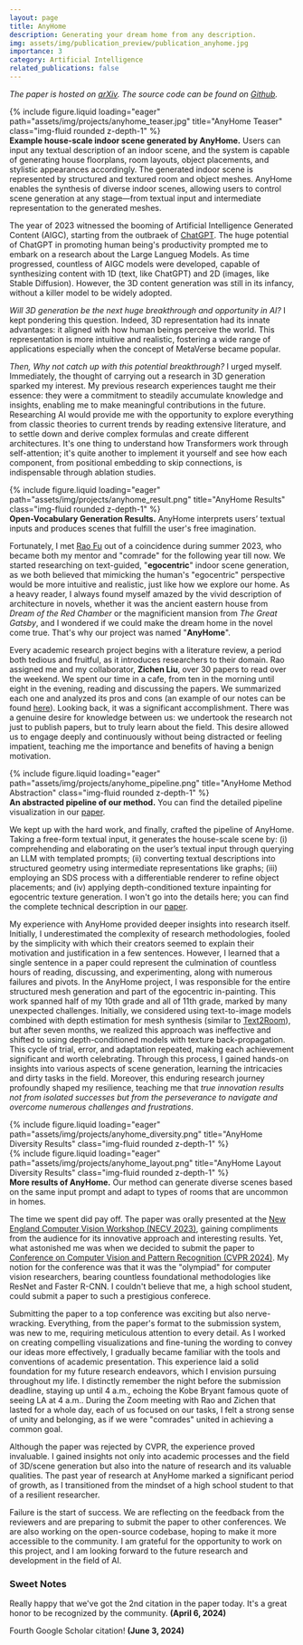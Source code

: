 ```yaml
---
layout: page
title: AnyHome
description: Generating your dream home from any description.
img: assets/img/publication_preview/publication_anyhome.jpg
importance: 3
category: Artificial Intelligence
related_publications: false
---
```

*The paper is hosted on [arXiv](https://arxiv.org/abs/2312.06644). The source code can be found on [Github](https://github.com/FreddieRao/anyhome_github).*

<div class="row">
    <div class="col-sm mt-3 mt-md-0">
        {% include figure.liquid loading="eager" path="assets/img/projects/anyhome_teaser.jpg" title="AnyHome Teaser" class="img-fluid rounded z-depth-1" %}
    </div>
</div>
<div class="caption">
    <b>Example house-scale indoor scene generated by AnyHome.</b> Users can input any textual description of an indoor scene, and the system is capable of generating house floorplans, room layouts, object placements, and stylistic appearances accordingly. The generated indoor scene is represented by structured and textured room and object meshes. AnyHome enables the synthesis of diverse indoor scenes, allowing users to control scene generation at any stage—from textual input and intermediate representation to the generated meshes.
</div>

The year of 2023 witnessed the booming of Artificial Intelligence Generated Content (AIGC), starting from the outbraek of [ChatGPT](chat.openai.com). The huge potential of ChatGPT in promoting human being's productivity prompted me to embark on a research about the Large Langueg Models. As time progressed, countless of AIGC models were developed, capable of synthesizing content with 1D (text, like ChatGPT) and 2D (images, like Stable Diffusion). However, the 3D content generation was still in its infancy, without a killer model to be widely adopted.

*Will 3D generation be the next huge breakthrough and opportunity in AI?* I kept pondering this question. Indeed, 3D representation had its innate advantages: it aligned with how human beings perceive the world. This representation is more intuitive and realistic, fostering a wide range of applications especially when the concept of MetaVerse became popular.

*Then, Why not catch up with this potential breakthrough?* I urged myself. Immediately, the thought of carrying out a research in 3D generation sparked my interest. My previous research experiences taught me their essence: they were a commitment to steadily accumulate knowledge and insights, enabling me to make meaningful contributions in the future. Researching AI would provide me with the opportunity to explore everything from classic theories to current trends by reading extensive literature, and to settle down and derive complex formulas and create different architectures. It's one thing to understand how Transformers work through self-attention; it's quite another to implement it yourself and see how each component, from positional embedding to skip connections, is indispensable through ablation studies.

<div class="row">
    <div class="col-sm mt-3 mt-md-0">
        {% include figure.liquid loading="eager" path="assets/img/projects/anyhome_result.png" title="AnyHome Results" class="img-fluid rounded z-depth-1" %}
    </div>
</div>
<div class="caption">
    <b>Open-Vocabulary Generation Results.</b> AnyHome interprets users’ textual inputs and produces scenes that fulfill the user's free imagination.
</div>

Fortunately, I met [Rao Fu](https://freddierao.github.io/) out of a coincidence during summer 2023, who became both my mentor and "comrade" for the following year till now. We started researching on text-guided, "**egocentric**" indoor scene generation, as we both believed that mimicking the human's "egocentric" perspective would be more intuitive and realistic, just like how we explore our home. As a heavy reader, I always found myself amazed by the vivid description of architecture in novels, whether it was the ancient eastern house from *Dream of the Red Chamber* or the magnificient mansion from *The Great Gatsby*, and I wondered if we could make the dream home in the novel come true. That's why our project was named "**AnyHome**". 

Every academic research project begins with a literature review, a period both tedious and fruitful, as it introduces researchers to their domain. Rao assigned me and my collaborator, **Zichen Liu**, over 30 papers to read over the weekend. We spent our time in a cafe, from ten in the morning until eight in the evening, reading and discussing the papers. We summarized each one and analyzed its pros and cons (an example of our notes can be found [here](https://hardy-wen.notion.site/Class-2-Scene-Generation-2891c1d14914423ba9c6014534fb7b37)). Looking back, it was a significant accomplishment. There was a genuine desire for knowledge between us: we undertook the research not just to publish papers, but to truly learn about the field. This desire allowed us to engage deeply and continuously without being distracted or feeling impatient, teaching me the importance and benefits of having a benign motivation.

<div class="row">
    <div class="col-sm mt-3 mt-md-0">
        {% include figure.liquid loading="eager" path="assets/img/projects/anyhome_pipeline.png" title="AnyHome Method Abstraction" class="img-fluid rounded z-depth-1" %}
    </div>
</div>
<div class="caption">
    <b>An abstracted pipeline of our method.</b> You can find the detailed pipeline visualization in our <a href="https://arxiv.org/pdf/2312.06644.pdf">paper</a>.
</div>

We kept up with the hard work, and finally, crafted the pipeline of AnyHome. Taking a free-form textual input, it generates the house-scale scene by: (i) comprehending and elaborating on the user’s textual input through querying an LLM with templated prompts; (ii) converting textual descriptions into structured geometry using intermediate representations like graphs; (iii) employing an SDS process with a differentiable renderer to refine object placements; and (iv) applying depth-conditioned texture inpainting for egocentric texture generation. I won't go into the details here; you can find the complete technical description in our [paper](https://arxiv.org/pdf/2312.06644.pdf).

My experience with AnyHome provided deeper insights into research itself. Initially, I underestimated the complexity of research methodologies, fooled by the simplicity with which their creators seemed to explain their motivation and justification in a few sentences. However, I learned that a single sentence in a paper could represent the culmination of countless hours of reading, discussing, and experimenting, along with numerous failures and pivots. In the AnyHome project, I was responsible for the entire structured mesh generation and part of the egocentric in-painting. This work spanned half of my 10th grade and all of 11th grade, marked by many unexpected challenges. Initially, we considered using text-to-image models combined with depth estimation for mesh synthesis (similar to [Text2Room](https://lukashoel.github.io/text-to-room/)), but after seven months, we realized this approach was ineffective and shifted to using depth-conditioned models with texture back-propagation. This cycle of trial, error, and adaptation repeated, making each achievement significant and worth celebrating. Through this process, I gained hands-on insights into various aspects of scene generation, learning the intricacies and dirty tasks in the field. Moreover, this enduring research journey profoundly shaped my resilience, teaching me that *true innovation results not from isolated successes but from the perseverance to navigate and overcome numerous challenges and frustrations*.

<div class="row">
    <div class="col-sm mt-3 mt-md-0">
        {% include figure.liquid loading="eager" path="assets/img/projects/anyhome_diversity.png" title="AnyHome Diversity Results" class="img-fluid rounded z-depth-1" %}
    </div>
    <div class="col-sm mt-3 mt-md-0">
        {% include figure.liquid loading="eager" path="assets/img/projects/anyhome_layout.png" title="AnyHome Layout Diversity Results" class="img-fluid rounded z-depth-1" %}
    </div>
</div>
<div class="caption">
    <b>More results of AnyHome.</b> Our method can generate diverse scenes based on the same input prompt and adapt to types of rooms that are uncommon in homes.
</div>

The time we spent did pay off. The paper was orally presented at the [New England Computer Vision Workshop (NECV 2023)](https://necv2023.github.io/), gaining compliments from the audience for its innovative approach and interesting results. Yet, what astonished me was when we decided to submit the paper to [Conference on Computer Vision and Pattern Recognition (CVPR 2024)](https://cvpr.thecvf.com/). My notion for the conference was that it was the "olympiad" for computer vision researchers, bearing countless foundational methodologies like ResNet and Faster R-CNN. I couldn't believe that me, a high school student, could submit a paper to such a prestigious conferece. 

Submitting the paper to a top conference was exciting but also nerve-wracking. Everything, from the paper's format to the submission system, was new to me, requiring meticulous attention to every detail. As I worked on creating compelling visualizations and fine-tuning the wording to convey our ideas more effectively, I gradually became familiar with the tools and conventions of academic presentation. This experience laid a solid foundation for my future research endeavors, which I envision pursuing throughout my life. I distinctly remember the night before the submission deadline, staying up until 4 a.m., echoing the Kobe Bryant famous quote of seeing LA at 4 a.m.. During the Zoom meeting with Rao and Zichen that lasted for a whole day, each of us focused on our tasks, I felt a strong sense of unity and belonging, as if we were "comrades" united in achieving a common goal.

Although the paper was rejected by CVPR, the experience proved invaluable. I gained insights not only into academic processes and the field of 3D/scene generation but also into the nature of research and its valuable qualities. The past year of research at AnyHome marked a significant period of growth, as I transitioned from the mindset of a high school student to that of a resilient researcher.

Failure is the start of success. We are reflecting on the feedback from the reviewers and are preparing to submit the paper to other conferences. We are also working on the open-source codebase, hoping to make it more accessible to the community. I am grateful for the opportunity to work on this project, and I am looking forward to the future research and development in the field of AI. 

### Sweet Notes

Really happy that we've got the 2nd citation in the paper today. It's a great honor to be recognized by the community. **(April 6, 2024)**

Fourth Google Scholar citation! **(June 3, 2024)**